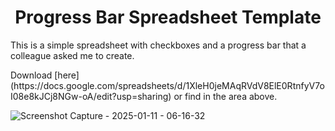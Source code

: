 <h1 align=center>Progress Bar Spreadsheet Template</h1>

This is a simple spreadsheet with checkboxes and a progress bar that a colleague asked me to create. 
<p>Download [here](https://docs.google.com/spreadsheets/d/1XleH0jeMAqRVdV8ElE0RtnfyV7oI08e8kJCj8NGw-oA/edit?usp=sharing) or find in the area above.</p>


![Screenshot Capture - 2025-01-11 - 06-16-32](https://github.com/user-attachments/assets/b337294a-ece9-4180-aaec-ace82643af51)
